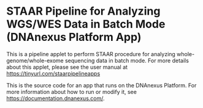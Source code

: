 <!-- dx-header -->
# STAAR Pipeline for Analyzing WGS/WES Data in Batch Mode (DNAnexus Platform App)

This is a pipeline applet to perform STAAR procedure for analyzing whole-genome/whole-exome sequencing data in batch mode. For more details about this applet, please see the user manual at https://tinyurl.com/staarpipelineapps

This is the source code for an app that runs on the DNAnexus Platform.
For more information about how to run or modify it, see
https://documentation.dnanexus.com/.
<!-- /dx-header -->

<!-- Insert a description of your app here -->

<!--
TODO: This app directory was automatically generated by dx-app-wizard;
please edit this Readme.md file to include essential documentation about
your app that would be helpful to users. (Also see the
Readme.developer.md.) Once you're done, you can remove these TODO
comments.

For more info, see https://documentation.dnanexus.com/developer.
-->
